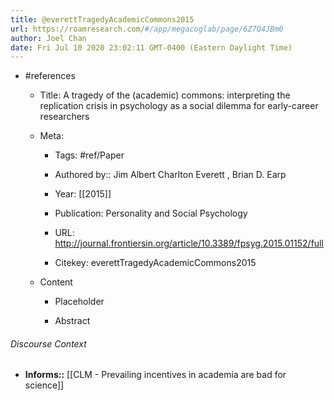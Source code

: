 ```yaml
---
title: @everettTragedyAcademicCommons2015
url: https://roamresearch.com/#/app/megacoglab/page/6Z7Q4JBm0
author: Joel Chan
date: Fri Jul 10 2020 23:02:11 GMT-0400 (Eastern Daylight Time)
---
```


- #references

    - Title: A tragedy of the (academic) commons: interpreting the replication crisis in psychology as a social dilemma for early-career researchers

    - Meta:

        - Tags: #ref/Paper

        - Authored by::  Jim Albert Charlton Everett ,  Brian D. Earp

        - Year: [[2015]]

        - Publication: Personality and Social Psychology

        - URL: http://journal.frontiersin.org/article/10.3389/fpsyg.2015.01152/full

        - Citekey: everettTragedyAcademicCommons2015

    - Content

        - Placeholder

        - Abstract

###### Discourse Context

- **Informs::** [[CLM - Prevailing incentives in academia are bad for science]]
